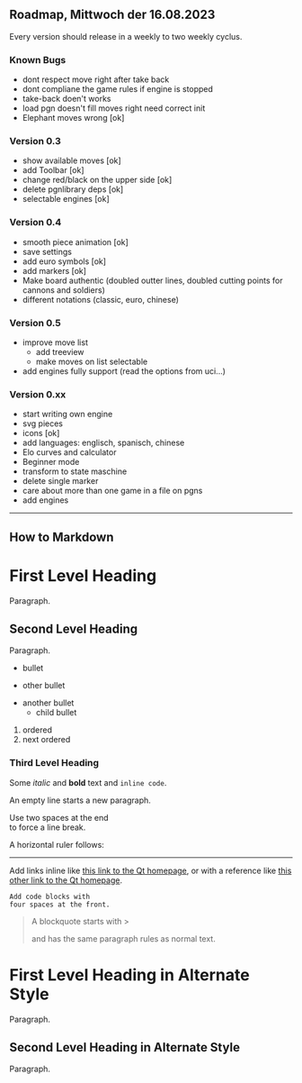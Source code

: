 ## Roadmap, Mittwoch der 16.08.2023
Every version should release in a weekly to two weekly cyclus.

### Known Bugs
* dont respect move right after take back 
* dont compliane the game rules if engine is stopped
* take-back doen't works
* load pgn doesn't fill moves right need correct init
* Elephant moves wrong [ok]
### Version 0.3
- show available moves [ok]
- add Toolbar [ok]
- change red/black on the upper side [ok]
- delete pgnlibrary deps [ok]
- selectable engines [ok]
### Version 0.4
- smooth piece animation [ok]
- save settings
- add euro symbols [ok]
- add markers [ok]
- Make board authentic (doubled outter lines, 
doubled cutting points for cannons and soldiers)
- different notations (classic, euro, chinese)
### Version 0.5
- improve move list
    - add treeview
    - make moves on list selectable
- add engines fully support (read the options from uci...)
### Version 0.xx    
- start writing own engine
- svg pieces
- icons [ok]
- add languages: englisch, spanisch, chinese
- Elo curves and calculator
- Beginner mode
- transform to state maschine
- delete single marker
- care about more than one game in a file on pgns
- add engines 

----------------------------------------------------
How to Markdown
---------------
# First Level Heading

Paragraph.

## Second Level Heading

Paragraph.

- bullet
+ other bullet
* another bullet
    * child bullet

1. ordered
2. next ordered

### Third Level Heading

Some *italic* and **bold** text and `inline code`.

An empty line starts a new paragraph.

Use two spaces at the end  
to force a line break.

A horizontal ruler follows:

---

Add links inline like [this link to the Qt homepage](https://www.qt.io),
or with a reference like [this other link to the Qt homepage][1].

    Add code blocks with
    four spaces at the front.

> A blockquote
> starts with >
>
> and has the same paragraph rules as normal text.

First Level Heading in Alternate Style
======================================

Paragraph.

Second Level Heading in Alternate Style
---------------------------------------

Paragraph.

[1]: https://www.qt.io 
